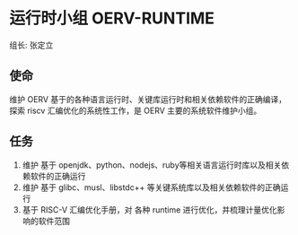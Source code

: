 # 运行时小组 **OERV-RUNTIME**

组长: 张定立

## 使命

维护 OERV 基于的各种语言运行时、关键库运行时和相关依赖软件的正确编译，探索 riscv 汇编优化的系统性工作，是 OERV 主要的系统软件维护小组。

## 任务

1. 维护 基于 openjdk、python、nodejs、ruby等相关语言运行时库以及相关依赖软件的正确运行
2. 维护 基于 glibc、musl、libstdc++ 等关键系统库以及相关依赖软件的正确运行
3. 基于 RISC-V 汇编优化手册，对 各种 runtime 进行优化，并梳理计量优化影响的软件范围
